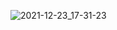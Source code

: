 
![2021-12-23_17-31-23](https://user-images.githubusercontent.com/33693076/147220208-922d5a7d-1a8c-4812-b670-26c7a113e6c7.png)
